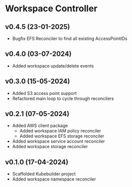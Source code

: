 # Workspace Controller

## v0.4.5 (23-01-2025)

- Bugfix EFS Reconciler to find all existing AccessPointIDs

## v0.4.0 (03-07-2024)

- Added workspace update/delete events

## v0.3.0 (15-05-2024)

- Added S3 access point support
- Refactored main loop to cycle through reconcilers

## v0.2.1 (07-05-2024)

- Added AWS client package
  - Added workspace IAM policy reconciler
  - Added workspace EFS storage reconciler
- Added workspace service account reconciler
- Added workspace storage reconciler

## v0.1.0 (17-04-2024)

- Scaffolded Kubebuilder project
- Added workspace namespace reconciler
